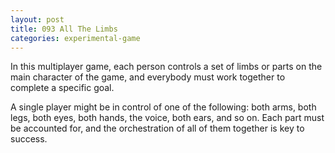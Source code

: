```yaml
---
layout: post
title: 093 All The Limbs
categories: experimental-game
---
```

In this multiplayer game, each person controls a set of limbs or parts on the main character of the game, and everybody must work together to complete a specific goal.

A single player might be in control of one of the following: both arms, both legs, both eyes, both hands, the voice, both ears, and so on.  Each part must be accounted for, and the orchestration of all of them together is key to success. 
